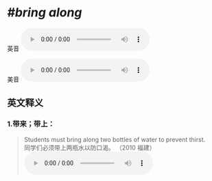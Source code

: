# ***\#bring along*** 
英音
<audio src="./media/bring along1_AAC.aac" controls="controls"></audio>

美音
<audio src="./media/bring along2_AAC.aac" controls="controls"></audio>



  

英文释义
---
### 1.**带来；带上：**  

 > Students must bring along two bottles of water to prevent thirst.  
 > 同学们必须带上两瓶水以防口渴。  （2010 福建）  
<audio src="./media/11-bring.aac" controls="controls"></audio>


